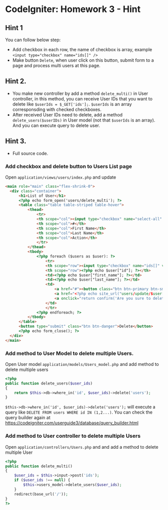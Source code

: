 # CodeIgniter: Homework 3 - Hint

## Hint 1
You can follow below step:
- Add checkbox in each row, the name of checkbox is array, example `<input type="checkbox" name="ids[]" />`
- Make button `Delete`, when user click on this button, submit form to a page and process multi users at this page.

## Hint 2.

- You make new controller by add a method `delete_multi()` in User controller, in this method, you can receive User IDs that you want to delete like `$userIds = $_GET['ids'];`. `$userIds` is an array corresponsding with checked checkboxes.
- After received User IDs need to delete, add a method `delete_users($userIDs)` in User model (not that `$userIds` is an array). And you can execute query to delete user.


## Hint 3.

- Full source code.

### Add checkbox and delete button to Users List page

Open `application/views/users/index.php` and update

```html
<main role="main" class="flex-shrink-0">
  <div class="container">
      <h1>List of User</h1>
      <?php echo form_open('users/delete_multi'); ?>
      <table class="table table-striped table-hover">
          <thead>
              <tr>
              <th scope="col"><input type="checkbox" name="select-all" id="select-all" /></th>
              <th scope="col">#</th>
              <th scope="col">First Name</th>
              <th scope="col">Last Name</th>
              <th scope="col">Action</th>
              </tr>
          </thead>
          <tbody>
              <?php foreach ($users as $user): ?>
                  <tr>
                  <th scope="row"><input type="checkbox" name="ids[]" value="<?php echo $user['id']; ?>" /></th>
                  <th scope="row"><?php echo $user["id"]; ?></th>
                  <td><?php echo $user["first_name"]; ?></td>
                  <td><?php echo $user["last_name"]; ?></td>
                  <td>
                      <a href="#"><button class="btn btn-primary btn-sm">View</button></a>
                      <a href="<?php echo site_url("users/update/$user[id]"); ?>"><button class="btn btn-outline-primary btn-sm">Edit</button></a>
                      <a onclick="return confirm('Are you sure to delete this user?')" href="<?php echo site_url("users/delete/$user[id]"); ?>"><button class="btn btn-sm">Delete</button></a>
                  </td>
                  </tr>
              <?php endforeach; ?>
          </tbody>
      </table>
      <button type="submit" class="btn btn-danger">Delete</button>
      <?php echo form_close(); ?>
  </div>
</main>
```

### Add method to User Model to delete multiple Users.

Open User model `application/models/Users_model.php` and add method to delete multiple users

```php
<?php
public function delete_users($user_ids)
{
    return $this->db->where_in('id', $user_ids)->delete('users');
}
```

`$this->db->where_in('id', $user_ids)->delete('users');` will execute a query like `DELETE FROM users WHERE id IN (1,2...)`. You can check the query builder again at https://codeigniter.com/userguide3/database/query_builder.html


### Add method to User controller to delete multiple Users

Open `application/controllers/Users.php` and and add a method to delete multiple User

```php
<?php
public function delete_multi()
{
    $user_ids = $this->input->post('ids');
    if ($user_ids !== null) {
        $this->users_model->delete_users($user_ids);
    }
    redirect(base_url('/'));
}
?>
```


